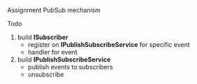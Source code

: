 Assignment PubSub mechanism

Todo

1. build **ISubscriber**
   - register on **IPublishSubscribeService** for specific event
   - handler for event
2. build **IPublishSubscribeService**
   - publish events to subscribers
   - unsubscribe
